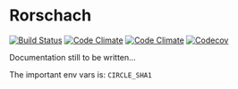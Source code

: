 Rorschach
=========

[![Build Status](https://img.shields.io/travis/xendk/rorschach.svg?style=for-the-badge)](https://travis-ci.org/xendk/rorschach)
[![Code Climate](https://img.shields.io/codeclimate/maintainability/xendk/rorschach.svg?style=for-the-badge)](https://codeclimate.com/github/xendk/rorschach)
[![Code Climate](https://img.shields.io/codeclimate/issues/xendk/rorschach.svg?style=for-the-badge)](https://codeclimate.com/github/xendk/rorschach)
[![Codecov](https://img.shields.io/codecov/c/github/xendk/rorschach.svg?style=for-the-badge)](https://codecov.io/gh/xendk/rorschach/branch/master)

Documentation still to be written...

The important env vars is:
`CIRCLE_SHA1`
